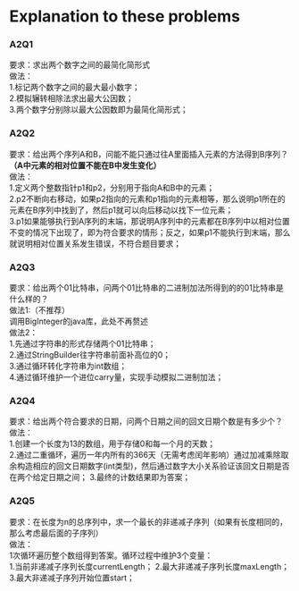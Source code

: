 # Explanation to these problems

### A2Q1
要求：求出两个数字之间的最简化简形式  
做法：  
1.标记两个数字之间的最大最小数字；  
2.模拟辗转相除法求出最大公因数；  
3.两个数字分别除以最大公因数即为最简化简形式；  

### A2Q2
要求：给出两个序列A和B，问能不能只通过往A里面插入元素的方法得到B序列？**（A中元素的相对位置不能在B中发生变化）**  
做法：  
1.定义两个整数指针p1和p2，分别用于指向A和B中的元素；  
2.p2不断向右移动，如果p2指向的元素和p1指向的元素相等，那么说明p1所在的元素在B序列中找到了，然后p1就可以向后移动以找下一位元素；  
3.p1如果能够执行到A序列的末端，那说明A序列中的元素都在B序列中以相对位置不变的情况下出现了，即为符合要求的情形；反之，如果p1不能执行到末端，那么就说明相对位置关系发生错误，不符合题目要求；  

### A2Q3
要求：给出两个01比特串，问两个01比特串的二进制加法所得到的的01比特串是什么样的？  
做法1:（不推荐）  
调用BigInteger的java库，此处不再赘述  
做法2：  
1.先通过字符串的形式存储两个01比特串；  
2.通过StringBuilder往字符串前面补高位的0；  
3.通过循环转化字符串为int数组；  
4.通过循环维护一个进位carry量，实现手动模拟二进制加法；  

### A2Q4
要求：给出两个符合要求的日期，问两个日期之间的回文日期个数是有多少个？  
做法：  
1.创建一个长度为13的数组，用于存储0和每一个月的天数；  
2.通过二重循环，遍历一年内所有的366天（无需考虑闰年影响）通过加减乘除取余构造相应的回文日期数字(int类型)，然后通过数字大小关系验证该回文日期是否在两个给定日期之间；
3.最终的计数结果即为答案；  

### A2Q5
要求：在长度为n的总序列中，求一个最长的非递减子序列（如果有长度相同的，那么考虑最后面的子序列）  
做法：  
1次循环遍历整个数组得到答案。循环过程中维护3个变量：  
  1.当前非递减子序列长度currentLength； 
  2.最大非递减子序列长度maxLength；  
  3.最大非递减子序列开始位置start；  
